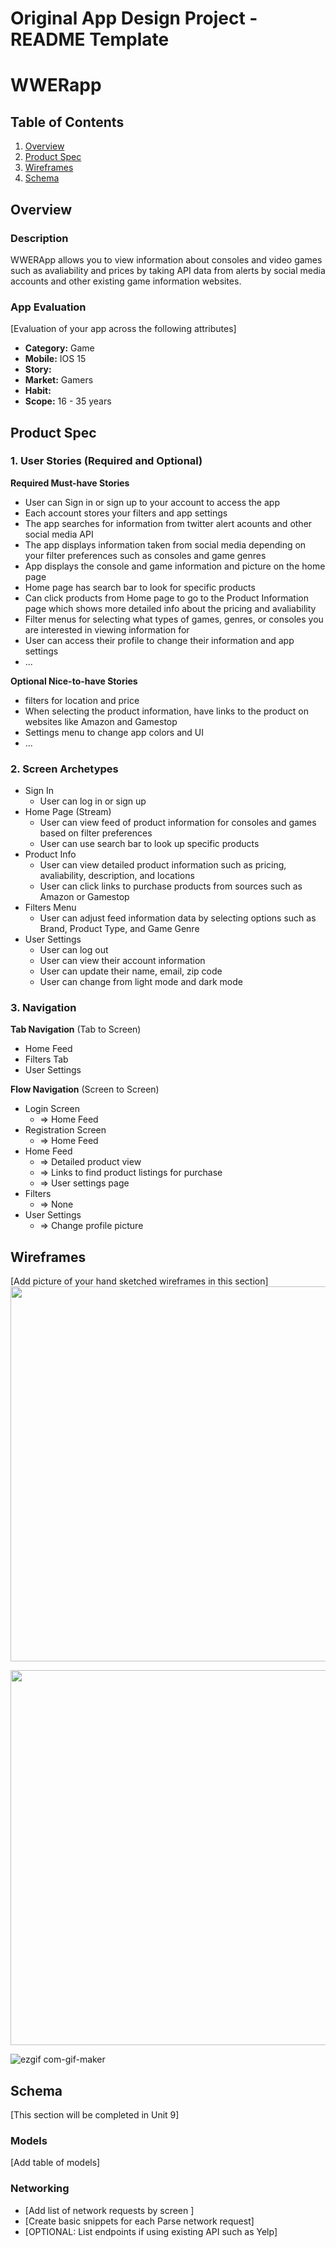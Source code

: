 Original App Design Project - README Template
===

# WWERapp

## Table of Contents
1. [Overview](#Overview)
1. [Product Spec](#Product-Spec)
1. [Wireframes](#Wireframes)
2. [Schema](#Schema)

## Overview
### Description
WWERApp allows you to view information about consoles and video games such as avaliability and prices by taking API data from alerts by social media accounts and other existing game information websites.
### App Evaluation
[Evaluation of your app across the following attributes]
- **Category:** Game
- **Mobile:** IOS 15
- **Story:** 
- **Market:** Gamers
- **Habit:**
- **Scope:** 16 - 35 years

## Product Spec

### 1. User Stories (Required and Optional)

**Required Must-have Stories**

* User can Sign in or sign up to your account to access the app
* Each account stores your filters and app settings
* The app searches for information from twitter alert acounts and other social media API
* The app displays information taken from social media depending on your filter preferences such as consoles and game genres
* App displays the console and game information and picture on the home page
* Home page has search bar to look for specific products
* Can click products from Home page to go to the Product Information page which shows more detailed info about the pricing and avaliability
* Filter menus for selecting what types of games, genres, or consoles you are interested in viewing information for
* User can access their profile to change their information and app settings
* ...

**Optional Nice-to-have Stories**

* filters for location and price
* When selecting the product information, have links to the product on websites like Amazon and Gamestop
* Settings menu to change app colors and UI
* ...

### 2. Screen Archetypes

* Sign In
   * User can log in or sign up
* Home Page (Stream)
   * User can view feed of product information for consoles and games based on filter preferences
   * User can use search bar to look up specific products
* Product Info
   * User can view detailed product information such as pricing, avaliability, description, and locations
   * User can click links to purchase products from sources such as Amazon or Gamestop
* Filters Menu
   * User can adjust feed information data by selecting options such as Brand, Product Type, and Game Genre
* User Settings
   * User can log out
   * User can view their account information
   * User can update their name, email, zip code
   * User can change from light mode and dark mode
### 3. Navigation

**Tab Navigation** (Tab to Screen)

* Home Feed
* Filters Tab
* User Settings

**Flow Navigation** (Screen to Screen)

* Login Screen
   * => Home Feed
* Registration Screen
   * => Home Feed
* Home Feed
   * => Detailed product view
   * => Links to find product listings for purchase
   * => User settings page
* Filters
   * => None
* User Settings
   * => Change profile picture

## Wireframes
[Add picture of your hand sketched wireframes in this section]
<img src="https://user-images.githubusercontent.com/88115439/138010410-5b9410b6-84ce-4f87-bd67-b9856dbcb6b6.png" width=600>

<img src="https://user-images.githubusercontent.com/23386463/138615807-5ab6bb80-831c-4754-bf58-f4d94664a26f.png" width=600>

![ezgif com-gif-maker](https://user-images.githubusercontent.com/88115439/138615957-21f42af0-fcb6-44c1-8945-5033657436e4.gif)


## Schema 
[This section will be completed in Unit 9]
### Models
[Add table of models]
### Networking
- [Add list of network requests by screen ]
- [Create basic snippets for each Parse network request]
- [OPTIONAL: List endpoints if using existing API such as Yelp]
